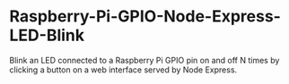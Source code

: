 Raspberry-Pi-GPIO-Node-Express-LED-Blink
========================================

Blink an LED connected to a Raspberry Pi GPIO pin on and off N times by clicking a button on a web interface served by Node Express.